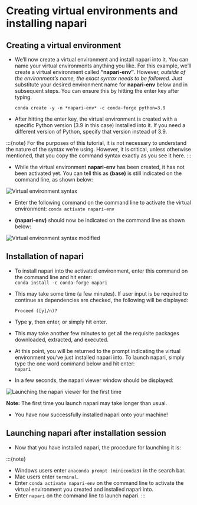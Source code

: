 # Creating virtual environments and installing napari

## Creating a virtual environment

- We’ll now create a virtual environment and install napari into it. You can name your virtual environments anything you like. For this example, we’ll create a virtual environment called **“napari-env”**. However, *outside of the environment’s name, the exact syntax needs to be followed*. Just substitute your desired environment name for **napari-env** below and in subsequent steps. You can ensure this by hitting the enter key after typing. 

  ``` conda create -y -n *napari-env* -c conda-forge python=3.9 ```

- After hitting the enter key, the virtual environment is created with a specific Python version (3.9 in this case) installed into it.  If you need a different version of Python, specify that version instead of 3.9.

:::{note} 
For the purposes of this tutorial, it is not necessary to understand the nature of the syntax we’re using. However, it is critical, unless otherwise mentioned, that you copy the command syntax exactly as you see it here. 
:::

- While the virtual environment **napari-env** has been created, it has not been activated yet. You can tell this as **(base)** is still indicated on the command line, as shown below:  
  
![Virtual environment syntax](images/install-4.png)

- Enter the following command on the command line to activate the virtual environment:
  ```conda activate napari-env```

- **(napari-env)** should now be indicated on the command line as shown below:

![Virtual environment syntax modified](images/install-5.png)

## Installation of napari 

- To install napari into the activated environment, enter this command on the command line and hit enter:  
  ```conda install -c conda-forge napari```

- This may take some time (a few minutes). If user input is be required to continue as dependencies are checked, the following will be displayed:

  ```Proceed ([y]/n)?```  
  
- Type **y**, then enter, or simply hit enter.

- This may take another few minutes to get all the requisite packages downloaded, extracted, and executed. 
- At this point, you will be returned to the prompt indicating the virtual environment you’ve just installed napari into. To launch napari, simply type the one word command below and hit enter:  
  ```napari```

- In a few seconds, the napari viewer window should be displayed:

![Launching the napari viewer for the first time](images/install-6.png)

**Note:** The first time you launch napari may take longer than usual. 

- You have now successfully installed napari onto your machine!

## Launching napari after installation session

- Now that you have installed napari, the procedure for launching it is:

:::{note} 
- Windows users enter ```anaconda prompt (miniconda3)``` in the search bar.
- Mac users enter ```terminal```.
- Enter ```conda activate napari-env``` on the command line to activate the virtual environment you created and installed napari into.
- Enter ```napari``` on the command line to launch napari. 
:::
